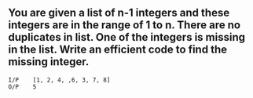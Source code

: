 ## You are given a list of n-1 integers and these integers are in the range of 1 to n. There are no duplicates in list. One of the integers is missing in the list. Write an efficient code to find the missing integer.

```
I/P    [1, 2, 4, ,6, 3, 7, 8]
O/P    5
```
